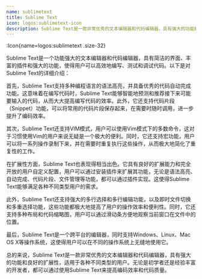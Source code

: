 ```yaml
---
name: sublimetext
title: Sublime Text
icon: logos:sublimetext-icon
description: Sublime Text是一款非常优秀的文本编辑器和代码编辑器，具有强大的功能和良好的扩展性，适用于各种不同类型的用户。无论是初学者还是经验丰富的开发者，都可以通过使用Sublime Text来提高编码效率和代码质量。
---
```



:Icon{name=logos:sublimetext .size-32}

Sublime Text是一个功能强大的文本编辑器和代码编辑器，具有简洁的界面、丰富的插件和强大的功能，使得用户可以高效地编写、测试和调试代码。以下是对Sublime Text的详细介绍：

首先，Sublime Text支持多种编程语言的语法高亮，并具备优秀的代码自动完成功能。这意味着在编写代码时，Sublime Text能够智能地预测和推荐接下来可能要输入的代码，从而大大提高编写代码的效率。此外，它还支持代码片段（Snippet）功能，可以将常用的代码片段保存起来，在需要时随时调用，进一步提升了编码效率。

其次，Sublime Text还支持VIM模式，用户可以使用Vim模式下的多数命令，这对于习惯使用Vim的用户来说无疑是一个极大的便利。同时，它还支持宏功能，用户可以将一系列操作录制下来，并在需要时重复执行这些操作，从而极大地简化了重复性的工作。

在扩展性方面，Sublime Text也表现得相当出色。它具有良好的扩展能力和完全开放的用户自定义配置，用户可以通过安装插件来扩展其功能，无论是语法高亮、自动完成、代码片段、文件管理等功能，都可以通过插件实现。这使得Sublime Text能够满足各种不同类型用户的需求。

此外，Sublime Text还支持强大的多行选择和多行编辑功能，以及即时文件切换和多重选择功能，这些功能都极大地提高了用户的操作效率和便利性。同时，它还支持多种布局和代码缩略图，用户可以通过滑动条方便地观察当前窗口在文件中的位置。

最后，Sublime Text是一个跨平台的编辑器，同时支持Windows、Linux、Mac OS X等操作系统，这使得用户可以在不同的操作系统上无缝地使用它。

总的来说，Sublime Text是一款非常优秀的文本编辑器和代码编辑器，具有强大的功能和良好的扩展性，适用于各种不同类型的用户。无论是初学者还是经验丰富的开发者，都可以通过使用Sublime Text来提高编码效率和代码质量。
